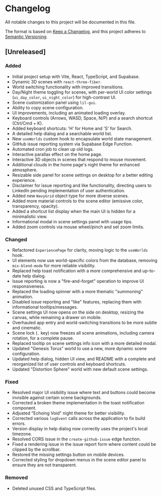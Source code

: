 # Changelog

All notable changes to this project will be documented in this file.

The format is based on [Keep a Changelog](https://keepachangelog.com/en/1.0.0/),
and this project adheres to [Semantic Versioning](https://semver.org/spec/v2.0.0.html).

## [Unreleased]

### Added
- Initial project setup with Vite, React, TypeScript, and Supabase.
- Dynamic 3D scenes with `react-three-fiber`.
- World switching functionality with improved transitions.
- Day/Night theme toggling for scenes, with per-world UI color settings (`ui_day_color`, `ui_night_color`) for high-contrast UI.
- Scene customization panel using `lil-gui`.
- Ability to copy scene configuration.
- UI improvements, including an animated loading overlay.
- Keyboard controls (Arrows, WASD, Space, N/P) and a search shortcut (Ctrl/Cmd + K).
- Added keyboard shortcuts: 'H' for Home and 'S' for Search.
- A detailed help dialog and a searchable world list.
- New `useWorlds` custom hook to encapsulate world state management.
- GitHub issue reporting system via Supabase Edge Function.
- Automated cron job to clean up old logs.
- Interactive parallax effect on the home page.
- Interactive 3D objects in scenes that respond to mouse movement.
- Additional clouds in the home page's night theme for enhanced atmosphere.
- Resizable side panel for scene settings on desktop for a better editing experience.
- Disclaimer for issue reporting and like functionality, directing users to LinkedIn pending implementation of user authentication.
- Added new `WavyGrid` object type for more diverse scenes.
- Added more material controls to the scene editor (emissive color, transparency, opacity).
- Added a shortcut list display when the main UI is hidden for a minimalistic view.
- Informational modal in scene settings panel with usage tips.
- Added zoom controls via mouse wheel/pinch and set zoom limits.

### Changed
- Refactored `ExperiencePage` for clarity, moving logic to the `useWorlds` hook.
- UI elements now use world-specific colors from the database, removing `mix-blend-mode` for more reliable visibility.
- Replaced help toast notification with a more comprehensive and up-to-date help dialog.
- Issue reporting is now a "fire-and-forget" operation to improve UI responsiveness.
- Replaced the loading spinner with a more thematic "summoning" animation.
- Disabled issue reporting and "like" features, replacing them with informational tooltips/messages.
- Scene settings UI now opens on the side on desktop, resizing the canvas, while remaining a drawer on mobile.
- Overhauled app entry and world-switching transitions to be more subtle and cinematic.
- Scene lock (`.` key) now freezes all scene animations, including camera rotation, for a complete pause.
- Replaced tooltip on scene settings info icon with a more detailed modal.
- Updated "Genesis Torus" world to use a new, more dynamic scene configuration.
- Updated help dialog, hidden UI view, and README with a complete and reorganized list of user controls and keyboard shortcuts.
- Updated "Distortion Sphere" world with new default scene settings.

### Fixed
- Resolved major UI visibility issue where text and buttons could become invisible against certain scene backgrounds.
- Corrected a broken theme implementation in the toast notification component.
- Adjusted "Echoing Void" night theme for better visibility.
- Corrected various `logEvent` calls across the application to fix build errors.
- Version display in help dialog now correctly uses the project's local timezone.
- Resolved CORS issue in the `create-github-issue` edge function.
- Fixed a rendering issue in the issue report form where content could be clipped by the scrollbar.
- Restored the missing settings button on mobile devices.
- Corrected styling for dropdown menus in the scene editor panel to ensure they are not transparent.

### Removed
- Deleted unused CSS and TypeScript files.
